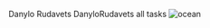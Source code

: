 Danylo Rudavets
DanyloRudavets
all tasks
![ocean](https://storage.needpix.com/rsynced_images/sea-1547609_1280.jpg)